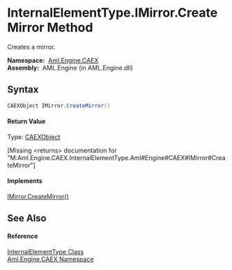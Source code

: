 InternalElementType.IMirror.CreateMirror Method
===============================================
Creates a mirror.

  **Namespace:**  [Aml.Engine.CAEX][1]  
  **Assembly:**  AML.Engine (in AML.Engine.dll)

Syntax
------

```csharp
CAEXObject IMirror.CreateMirror()
```

#### Return Value
Type: [CAEXObject][2]  

[Missing &lt;returns> documentation for "M:Aml.Engine.CAEX.InternalElementType.Aml#Engine#CAEX#IMirror#CreateMirror"]

#### Implements
[IMirror.CreateMirror()][3]  


See Also
--------

#### Reference
[InternalElementType Class][4]  
[Aml.Engine.CAEX Namespace][1]  

[1]: ../README.md
[2]: ../CAEXObject/README.md
[3]: ../IMirror/CreateMirror.md
[4]: README.md
[5]: https://www.automationml.org
[6]: ../../icons/logoShade.png